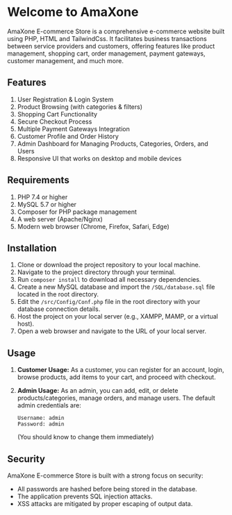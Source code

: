 # Welcome to AmaXone

AmaXone E-commerce Store is a comprehensive e-commerce website built using PHP, HTML and TailwindCss. 
It facilitates business transactions between service providers and customers, offering features like product management, shopping cart, order management, payment gateways, customer management, and much more.

## Features

1. User Registration & Login System
2. Product Browsing (with categories & filters)
3. Shopping Cart Functionality
4. Secure Checkout Process
5. Multiple Payment Gateways Integration
6. Customer Profile and Order History
7. Admin Dashboard for Managing Products, Categories, Orders, and Users
8. Responsive UI that works on desktop and mobile devices

## Requirements

1. PHP 7.4 or higher
2. MySQL 5.7 or higher
3. Composer for PHP package management
4. A web server (Apache/Nginx)
5. Modern web browser (Chrome, Firefox, Safari, Edge)

## Installation

1. Clone or download the project repository to your local machine.
2. Navigate to the project directory through your terminal.
3. Run `composer install` to download all necessary dependencies.
4. Create a new MySQL database and import the `/SQL/database.sql` file located in the root directory.
5. Edit the `/src/Config/Conf.php` file in the root directory with your database connection details.
6. Host the project on your local server (e.g., XAMPP, MAMP, or a virtual host).
7. Open a web browser and navigate to the URL of your local server.

## Usage

1. **Customer Usage:** As a customer, you can register for an account, login, browse products, add items to your cart, and proceed with checkout.

2. **Admin Usage:** As an admin, you can add, edit, or delete products/categories, manage orders, and manage users. The default admin credentials are:

   ```
   Username: admin
   Password: admin
   ```
   (You should know to change them immediately)

## Security

AmaXone E-commerce Store is built with a strong focus on security:

- All passwords are hashed before being stored in the database.
- The application prevents SQL injection attacks.
- XSS attacks are mitigated by proper escaping of output data.
